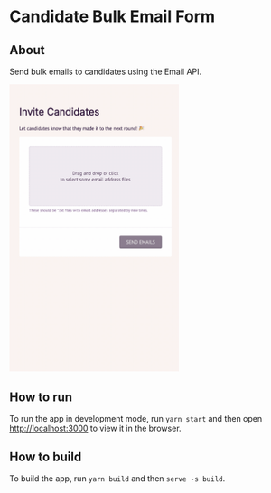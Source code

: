 # Candidate Bulk Email Form

## About

Send bulk emails to candidates using the Email API.

<img src="./images/demo.gif" width="300" />

## How to run

To run the app in development mode, run `yarn start` and then open [http://localhost:3000](http://localhost:3000) to view it in the browser.

## How to build

To build the app, run `yarn build` and then `serve -s build`.
